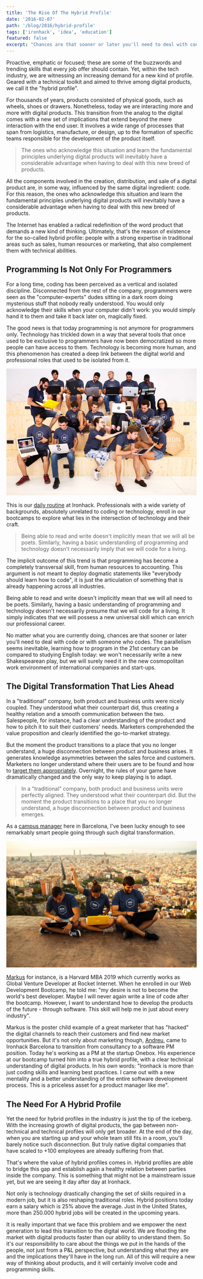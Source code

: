 ```yaml
---
title: 'The Rise Of The Hybrid Profile'
date: '2016-02-07'
path: '/blog/2016/hybrid-profile'
tags: ['ironhack', 'idea', 'education']
featured: false
excerpt: "Chances are that sooner or later you'll need to deal with code or with someone who codes. The parallelism seems inevitable, learning how to program in the near future can be compared to studying English today."
---
```


Proactive, emphatic or focused; these are some of the buzzwords and trending skills that every job offer should contain. Yet, within the tech industry, we are witnessing an increasing demand for a new kind of profile. Geared with a technical toolkit and aimed to thrive among digital products, we call it the "hybrid profile".

For thousands of years, products consisted of physical goods, such as wheels, shoes or drawers. Nonetheless, today we are interacting more and more with digital products. This transition from the analog to the digital comes with a new set of implications that extend beyond the mere interaction with the end user. It involves a wide range of processes that span from logistics, manufacture, or design, up to the formation of specific teams responsible for the development of the product itself.

> The ones who acknowledge this situation and learn the fundamental principles underlying digital products will inevitably have a considerable advantage when having to deal with this new breed of products.

All the components involved in the creation, distribution, and sale of a digital product are, in some way, influenced by the same digital ingredient: code. For this reason, the ones who acknowledge this situation and learn the fundamental principles underlying digital products will inevitably have a considerable advantage when having to deal with this new breed of products.

The Internet has enabled a radical redefinition of the word product that demands a new kind of thinking. Ultimately, that's the reason of existence for the so-called hybrid profile: people with a strong expertise in traditional areas such as sales, human resources or marketing, that also complement them with technical abilities.

## Programming Is Not Only For Programmers

For a long time, coding has been perceived as a vertical and isolated discipline. Disconnected from the rest of the company, programmers were seen as the "computer-experts" dudes sitting in a dark room doing mysterious stuff that nobody really understood. You would only acknowledge their skills when your computer didn't work: you would simply hand it to them and take it back later on, magically fixed.

The good news is that today programming is not anymore for programmers only. Technology has trickled down in a way that several tools that once used to be exclusive to programmers have now been democratized so more people can have access to them. Technology is becoming more human, and this phenomenon has created a deep link between the digital world and professional roles that used to be isolated from it.

![Ironhackers in the Barcelona Campus](../../../images/ironhack-squad.jpg 'A Web Development cohort ready to start a bootcamp')

This is our [daily routine](/blog/2017/alignment) at Ironhack. Professionals with a wide variety of backgrounds, absolutely unrelated to coding or technology, enroll in our bootcamps to explore what lies in the intersection of technology and their craft.

> Being able to read and write doesn't implicitly mean that we will all be poets. Similarly, having a basic understanding of programming and technology doesn't necessarily imply that we will code for a living.

The implicit outcome of this trend is that programming has become a completely transversal skill, from human resources to accounting. This argument is not meant to deploy dogmatic statements like "everybody should learn how to code", it is just the articulation of something that is already happening across all industries.

Being able to read and write doesn't implicitly mean that we will all need to be poets. Similarly, having a basic understanding of programming and technology doesn't necessarily presume that we will code for a living. It simply indicates that we will possess a new universal skill which can enrich our professional career.

No matter what you are currently doing, chances are that sooner or later you'll need to deal with code or with someone who codes. The parallelism seems inevitable, learning how to program in the 21st century can be compared to studying English today: we won't necessarily write a new Shakespearean play, but we will surely need it in the new cosmopolitan work environment of international companies and start-ups.

## The Digital Transformation That Lies Ahead

In a "traditional" company, both product and business units were nicely coupled. They understood what their counterpart did, thus creating a healthy relation and a smooth communication between the two. Salespeople, for instance, had a clear understanding of the product and how to pitch it to suit their customers' needs. Marketers comprehended the value proposition and clearly identified the go-to-market strategy.

But the moment the product transitions to a place that you no longer understand, a huge disconnection between product and business arises. It generates knowledge asymmetries between the sales force and customers. Marketers no longer understand where their users are to be found and how to [target them appropriately](/blog/2015/ad-blockers-market-niches). Overnight, the rules of your game have dramatically changed and the only way to keep playing is to adapt.

> In a "traditional" company, both product and business units were perfectly aligned. They understood what their counterpart did. But the moment the product transitions to a place that you no longer understand, a huge disconnection between product and business emerges.

As a [campus manager](/blog/2015/hi-from-ironhack) here in Barcelona, I've been lucky enough to see remarkably smart people going through such digital transformation.

![Ironhackers in Barcelona](../../../images/ironhack-bunkers-barcelona.jpg 'Ironhackers hanging out at the Bunkers in Barcelona')

[Markus](https://www.linkedin.com/in/leyendecker/) for instance, is a Harvard MBA 2019 which currently works as Global Venture Developer at Rocket Internet. When he enrolled in our Web Development Bootcamp, he told me: "my desire is not to become the world's best developer. Maybe I will never again write a line of code after the bootcamp. However, I want to understand how to develop the products of the future - through software. This skill will help me in just about every industry".

Markus is the poster child example of a great marketer that has "hacked" the digital channels to reach their customers and find new market opportunities. But it's not only about marketing though, [Andreu](https://www.linkedin.com/in/andreumasferrer/), came to Ironhack Barcelona to transition from consultancy to a software PM position. Today he's working as a PM at the startup Onebox. His experience at our bootcamp turned him into a true hybrid profile, with a clear technical understanding of digital products. In his own words: "Ironhack is more than just coding skills and learning best practices. I came out with a new mentality and a better understanding of the entire software development process. This is a priceless asset for a product manager like me".

## The Need For A Hybrid Profile

Yet the need for hybrid profiles in the industry is just the tip of the iceberg. With the increasing growth of digital products, the gap between non-technical and technical profiles will only get broader. At the end of the day, when you are starting up and your whole team still fits in a room, you'll barely notice such disconnection. But truly native digital companies that have scaled to +100 employees are already suffering from that.

That's where the value of hybrid profiles comes in. Hybrid profiles are able to bridge this gap and establish again a healthy relation between parties inside the company. This is something that might not be a mainstream issue yet, but we are seeing it day after day at Ironhack.

Not only is technology drastically changing the set of skills required in a modern job, but it is also reshaping traditional roles. Hybrid positions today earn a salary which is 25% above the average. Just in the United States, more than 250.000 hybrid jobs will be created in the upcoming years.

It is really important that we face this problem and we empower the next generation to lead this transition to the digital world. We are flooding the market with digital products faster than our ability to understand them. So it's our responsibility to care about the things we put in the hands of the people, not just from a P&L perspective, but understanding what they are and the implications they'll have in the long run. All of this will require a new way of thinking about products, and it will certainly involve code and programming skills.
